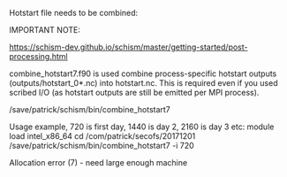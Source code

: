 Hotstart file needs to be combined:

IMPORTANT NOTE: 

https://schism-dev.github.io/schism/master/getting-started/post-processing.html

combine_hotstart7.f90 is used combine process-specific hotstart outputs (outputs/hotstart_0*.nc) into hotstart.nc. This is required even if you used scribed I/O (as hotstart outputs are still be emitted per MPI process).

/save/patrick/schism/bin/combine_hotstart7

Usage example, 720 is first day, 1440 is day 2, 2160 is day 3 etc: 
   module load intel_x86_64
   cd /com/patrick/secofs/20171201
   /save/patrick/schism/bin/combine_hotstart7 -i 720

Allocation error (7) - need large enough machine

